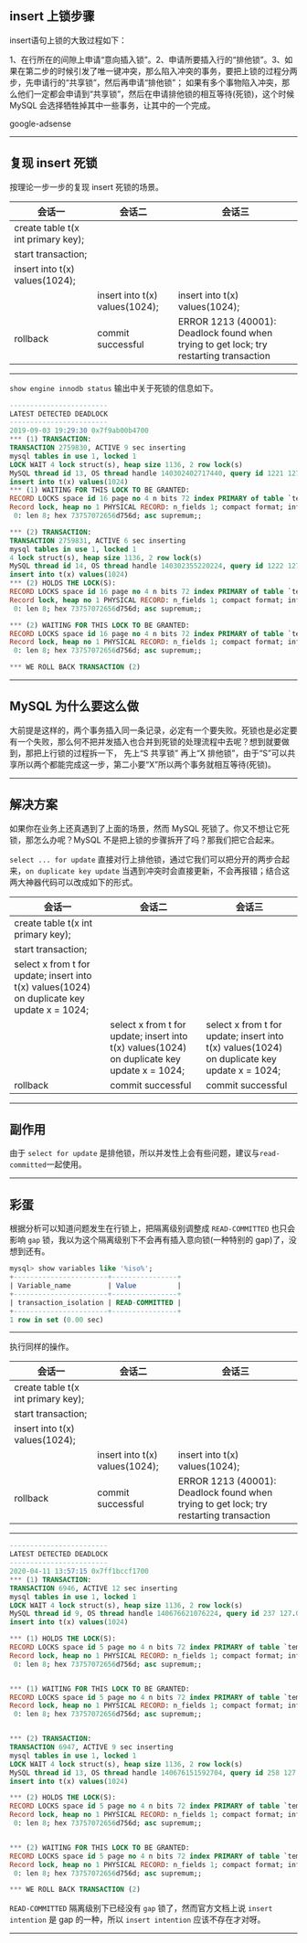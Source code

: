 ## insert 上锁步骤
insert语句上锁的大致过程如下：

1、在行所在的间隙上申请“意向插入锁”。2、申请所要插入行的“排他锁”。3、如果在第二步的时候引发了唯一键冲突，那么陷入冲突的事务，要把上锁的过程分两步，先申请行的“共享锁”，然后再申请“排他锁”； 如果有多个事物陷入冲突，那么他们一定都会申请到“共享锁”，然后在申请排他锁的相互等待(死锁)，这个时候 MySQL 会选择牺牲掉其中一些事务，让其中的一个完成。

google-adsense

---

## 复现 insert 死锁
按理论一步一步的复现 insert 死锁的场景。

|**会话一**|**会话二**|**会话三**|
|---------|---------|---------|
|create table t(x int primary key);| | |
|start transaction;|||
|insert into t(x) values(1024);|||
||insert into t(x) values(1024);|insert into t(x) values(1024);|
|rollback|commit successful|ERROR 1213 (40001): Deadlock found when trying to get lock; try restarting transaction|

---

`show engine innodb status` 输出中关于死锁的信息如下。

```sql
------------------------
LATEST DETECTED DEADLOCK
------------------------
2019-09-03 19:29:30 0x7f9ab00b4700
*** (1) TRANSACTION:
TRANSACTION 2759830, ACTIVE 9 sec inserting
mysql tables in use 1, locked 1
LOCK WAIT 4 lock struct(s), heap size 1136, 2 row lock(s)
MySQL thread id 13, OS thread handle 140302402717440, query id 1221 127.0.0.1 root update
insert into t(x) values(1024)
*** (1) WAITING FOR THIS LOCK TO BE GRANTED:
RECORD LOCKS space id 16 page no 4 n bits 72 index PRIMARY of table `tempdb`.`t` trx id 2759830 lock_mode X insert intention waiting
Record lock, heap no 1 PHYSICAL RECORD: n_fields 1; compact format; info bits 0
 0: len 8; hex 73757072656d756d; asc supremum;;

*** (2) TRANSACTION:
TRANSACTION 2759831, ACTIVE 6 sec inserting
mysql tables in use 1, locked 1
4 lock struct(s), heap size 1136, 2 row lock(s)
MySQL thread id 14, OS thread handle 140302355220224, query id 1222 127.0.0.1 root update
insert into t(x) values(1024)
*** (2) HOLDS THE LOCK(S):
RECORD LOCKS space id 16 page no 4 n bits 72 index PRIMARY of table `tempdb`.`t` trx id 2759831 lock mode S
Record lock, heap no 1 PHYSICAL RECORD: n_fields 1; compact format; info bits 0
 0: len 8; hex 73757072656d756d; asc supremum;;

*** (2) WAITING FOR THIS LOCK TO BE GRANTED:
RECORD LOCKS space id 16 page no 4 n bits 72 index PRIMARY of table `tempdb`.`t` trx id 2759831 lock_mode X insert intention waiting
Record lock, heap no 1 PHYSICAL RECORD: n_fields 1; compact format; info bits 0
 0: len 8; hex 73757072656d756d; asc supremum;;

*** WE ROLL BACK TRANSACTION (2)
```

---

## MySQL 为什么要这么做

大前提是这样的，两个事务插入同一条记录，必定有一个要失败。死锁也是必定要有一个失败，那么何不把并发插入也合并到死锁的处理流程中去呢？想到就要做到，那把上行锁的过程拆一下，
先上“S 共享锁” 再上“X 排他锁”，由于“S”可以共享所以两个都能完成这一步，第二小要“X”所以两个事务就相互等待(死锁)。

---


## 解决方案
如果你在业务上还真遇到了上面的场景，然而 MySQL 死锁了。你又不想让它死锁，那怎么办呢？MySQL 不是把上锁的步骤拆开了吗？那我们把它合起来。

`select ... for update` 直接对行上排他锁，通过它我们可以把分开的两步合起来，`on duplicate key update` 当遇到冲突时会直接更新，不会再报错；结合这两大神器代码可以改成如下的形式。

|**会话一**|**会话二**|**会话三**|
|---------|---------|---------|
|create table t(x int primary key);| | |
|start transaction;|||
|select x from t for update; insert into t(x) values(1024) on duplicate key update x = 1024;|||
||select x from t for update; insert into t(x) values(1024) on duplicate key update x = 1024;|select x from t for update; insert into t(x) values(1024) on duplicate key update x = 1024;|
|rollback|commit successful|commit successful|


---

## 副作用

由于 `select for update` 是排他锁，所以并发性上会有些问题，建议与`read-committed`一起使用。

---

## 彩蛋
根据分析可以知道问题发生在行锁上，把隔离级别调整成 `READ-COMMITTED` 也只会影响 `gap` 锁，我以为这个隔离级别下不会再有插入意向锁(一种特别的 gap)了，没想到还有。

```sql
mysql> show variables like '%iso%';
+-----------------------+----------------+
| Variable_name         | Value          |
+-----------------------+----------------+
| transaction_isolation | READ-COMMITTED |
+-----------------------+----------------+
1 row in set (0.00 sec)
```
---

执行同样的操作。

|**会话一**|**会话二**|**会话三**|
|---------|---------|---------|
|create table t(x int primary key);| | |
|start transaction;|||
|insert into t(x) values(1024);|||
||insert into t(x) values(1024);|insert into t(x) values(1024);|
|rollback|commit successful|ERROR 1213 (40001): Deadlock found when trying to get lock; try restarting transaction|

---

```sql
------------------------
LATEST DETECTED DEADLOCK
------------------------
2020-04-11 13:57:15 0x7ff1bccf1700
*** (1) TRANSACTION:
TRANSACTION 6946, ACTIVE 12 sec inserting
mysql tables in use 1, locked 1
LOCK WAIT 4 lock struct(s), heap size 1136, 2 row lock(s)
MySQL thread id 9, OS thread handle 140676621076224, query id 237 127.0.0.1 root update
insert into t(x) values(1024)

*** (1) HOLDS THE LOCK(S):
RECORD LOCKS space id 5 page no 4 n bits 72 index PRIMARY of table `tempdb`.`t` trx id 6946 lock mode S
Record lock, heap no 1 PHYSICAL RECORD: n_fields 1; compact format; info bits 0
 0: len 8; hex 73757072656d756d; asc supremum;;


*** (1) WAITING FOR THIS LOCK TO BE GRANTED:
RECORD LOCKS space id 5 page no 4 n bits 72 index PRIMARY of table `tempdb`.`t` trx id 6946 lock_mode X insert intention waiting
Record lock, heap no 1 PHYSICAL RECORD: n_fields 1; compact format; info bits 0
 0: len 8; hex 73757072656d756d; asc supremum;;


*** (2) TRANSACTION:
TRANSACTION 6947, ACTIVE 9 sec inserting
mysql tables in use 1, locked 1
LOCK WAIT 4 lock struct(s), heap size 1136, 2 row lock(s)
MySQL thread id 13, OS thread handle 140676151592704, query id 258 127.0.0.1 root update
insert into t(x) values(1024)

*** (2) HOLDS THE LOCK(S):
RECORD LOCKS space id 5 page no 4 n bits 72 index PRIMARY of table `tempdb`.`t` trx id 6947 lock mode S
Record lock, heap no 1 PHYSICAL RECORD: n_fields 1; compact format; info bits 0
 0: len 8; hex 73757072656d756d; asc supremum;;


*** (2) WAITING FOR THIS LOCK TO BE GRANTED:
RECORD LOCKS space id 5 page no 4 n bits 72 index PRIMARY of table `tempdb`.`t` trx id 6947 lock_mode X insert intention waiting
Record lock, heap no 1 PHYSICAL RECORD: n_fields 1; compact format; info bits 0
 0: len 8; hex 73757072656d756d; asc supremum;;

*** WE ROLL BACK TRANSACTION (2)
```

`READ-COMMITTED` 隔离级别下已经没有 `gap` 锁了，然而官方文档上说 `insert intention` 是 gap 的一种，所以 `insert intention` 应该不存在才对呀。

---
